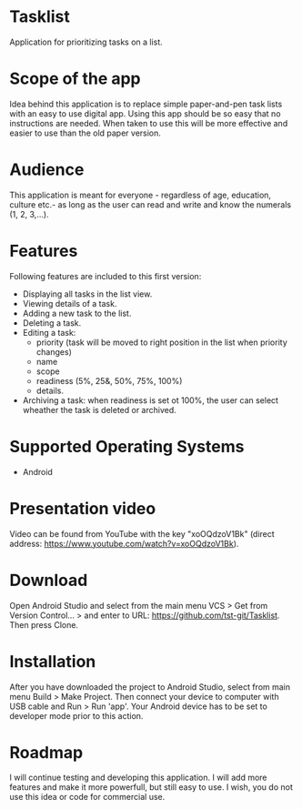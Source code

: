 # Tasklist
Application for prioritizing tasks on a list.

# Scope of the app
Idea behind this application is to replace simple paper-and-pen task lists with an easy to use digital app.
Using this app should be so easy that no instructions are needed. When taken to use this will be 
more effective and easier to use than the old paper version.

# Audience
This application is meant for everyone - regardless of age, education, culture etc.- as long as the user 
can read and write and know the numerals (1, 2, 3,...).

# Features
Following features are included to this first version:
  - Displaying all tasks in the list view. 
  - Viewing details of a task.
  - Adding a new task to the list.
  - Deleting a task.
  - Editing a task:
     * priority (task will be moved to right position in the list when priority changes)
     * name
     * scope
     * readiness (5%, 25&, 50%, 75%, 100%)
     * details.
   - Archiving a task: when readiness is set ot 100%, the user can select wheather the task is deleted or archived.  

# Supported Operating Systems
- Android

# Presentation video
Video can be found from YouTube with the key "xoOQdzoV1Bk" (direct address: https://www.youtube.com/watch?v=xoOQdzoV1Bk).

# Download
Open Android Studio and select from the main menu VCS > Get from Version Control... > and enter to 
URL: https://github.com/tst-git/Tasklist. Then press Clone.

# Installation
After you have downloaded the project to Android Studio, select from main menu Build > Make Project. Then connect your device to computer with USB cable and Run > Run 'app'. Your Android device has to be set to developer mode prior to this action.

# Roadmap
I will continue testing and developing this application. I will add more features and make it more powerfull, 
but still easy to use. I wish, you do not use this idea or code for commercial use.
